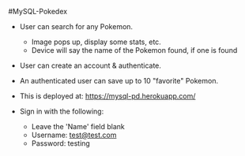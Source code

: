#MySQL-Pokedex

* User can search for any Pokemon. 
    * Image pops up, display some stats, etc.
    * Device will say the name of the Pokemon found, if one is found

* User can create an account & authenticate.

* An authenticated user can save up to 10 "favorite" Pokemon.

* This is deployed at: https://mysql-pd.herokuapp.com/

* Sign in with the following:
   * Leave the 'Name' field blank
   * Username: test@test.com
   * Password: testing
